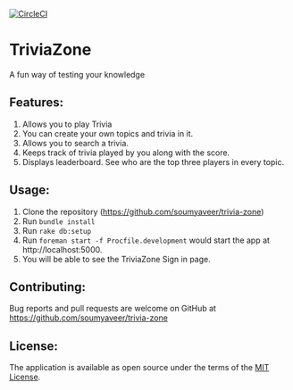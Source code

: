 [![CircleCI](https://circleci.com/gh/soumyaveer/trivia-zone/tree/master.svg?style=svg)](https://circleci.com/gh/soumyaveer/trivia-zone/tree/master)

# TriviaZone
A fun way of testing your knowledge

## Features:

1. Allows you to play Trivia
2. You can create your own topics and trivia in it.
3. Allows you to search a trivia.
4. Keeps track of trivia played by you along with the score.
2. Displays leaderboard. See who are the top three players in every topic.

## Usage:

1. Clone the repository (https://github.com/soumyaveer/trivia-zone)
2. Run `bundle install`
3. Run `rake db:setup`
4. Run `foreman start -f Procfile.development` would start the app at http://localhost:5000.
5. You will be able to see the TriviaZone Sign in page.

## Contributing:

Bug reports and pull requests are welcome on GitHub at https://github.com/soumyaveer/trivia-zone

## License:

The application is available as open source under the terms of the [MIT License](https://opensource.org/licenses/MIT).


